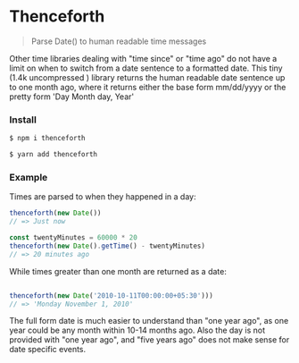 # Thenceforth

> Parse Date() to human readable time messages

Other time libraries dealing with "time since" or "time ago" do not have a limit on when to switch from a date sentence to a formatted date. This tiny (1.4k uncompressed ) library returns the human readable date sentence up to one month ago, where it returns either the base form mm/dd/yyyy or the pretty form 'Day Month day, Year'

### Install

```sh
$ npm i thenceforth
```
```sh
$ yarn add thenceforth
```

### Example

Times are parsed to when they happened in a day:

```js
thenceforth(new Date())
// => Just now

const twentyMinutes = 60000 * 20
thenceforth(new Date().getTime() - twentyMinutes)
// => 20 minutes ago

```

While times greater than one month are returned as a date:

```js

thenceforth(new Date('2010-10-11T00:00:00+05:30')))
// => 'Monday November 1, 2010'

```

The full form date is much easier to understand than "one year ago", as one year could be any month within 10-14 months ago. Also the day is not provided with "one year ago", and "five years ago" does not make sense for date specific events.




